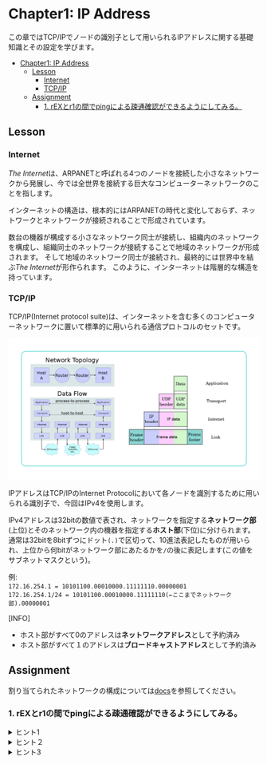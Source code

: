 # Chapter1: IP Address

この章ではTCP/IPでノードの識別子として用いられるIPアドレスに関する基礎知識とその設定を学びます。

- [Chapter1: IP Address](#chapter1-ip-address)
	- [Lesson](#lesson)
		- [Internet](#internet)
		- [TCP/IP](#tcpip)
	- [Assignment](#assignment)
		- [1. rEXとr1の間でpingによる疎通確認ができるようにしてみる。](#1-rexとr1の間でpingによる疎通確認ができるようにしてみる)

## Lesson

### Internet

*The Internet*は、ARPANETと呼ばれる4つのノードを接続した小さなネットワークから発展し、今では全世界を接続する巨大なコンピューターネットワークのことを指します。

インターネットの構造は、根本的にはARPANETの時代と変化しておらず、ネットワークとネットワークが接続されることで形成されています。

数台の機器が構成する小さなネットワーク同士が接続し、組織内のネットワークを構成し、組織同士のネットワークが接続することで地域のネットワークが形成されます。
そして地域のネットワーク同士が接続され、最終的には世界中を結ぶ*The Internet*が形作られます。
このように、インターネットは階層的な構造を持っています。

### TCP/IP

TCP/IP(Internet protocol suite)は、インターネットを含む多くのコンピューターネットワークに置いて標準的に用いられる通信プロトコルのセットです。

![TCP/IP(DARPAモデル)](/assets/TCP_IP.png)

IPアドレスはTCP/IPのInternet Protocolにおいて各ノードを識別するために用いられる識別子で、今回はIPv4を使用します。

IPv4アドレスは32bitの数値で表され、ネットワークを指定する**ネットワーク部**(上位)とそのネットワーク内の機器を指定する**ホスト部**(下位)に分けられます。
通常は32bitを8bitずつにドット`(.)`で区切って、10進法表記したものが用いられ、上位から何bitがネットワーク部にあたるかを`/`の後に表記します(この値をサブネットマスクという)。

例:\
`172.16.254.1 = 10101100.00010000.11111110.00000001`\
`172.16.254.1/24 = 10101100.00010000.11111110(←ここまでネットワーク部).00000001`

[INFO]
- ホスト部がすべて0のアドレスは**ネットワークアドレス**として予約済み
- ホスト部がすべて１のアドレスは**ブロードキャストアドレス**として予約済み

## Assignment

割り当てられたネットワークの構成については[docs](/docs/topology.md)を参照してください。

### 1. rEXとr1の間でpingによる疎通確認ができるようにしてみる。

<details>
	<summary>
		ヒント1
	</summary>
	`ping`はICMPを使用したネットワークの診断プログラムです。
	ICMPは「エラー通知」や「制御メッセージ」を転送するためのプロトコルで、IP上で動作します。
	そのため、IP上での通信が行える必要があります。

	直接接続されたNIC同士は互いを認識できますが、初期状態ではIPアドレスが割り振られていないことに注意しましょう。
</details>

<details>
	<summary>
		ヒント２
	</summary>
	最初に決める必要があるのは、rEXのeth10とr1のeth12に割り振るネットワークの範囲です。
	この場合、ネットワークの大きさは`.0/30`で良いでしょう。
</details>

<details>
	<summary>
		ヒント3
	</summary>
	「VyOS IPアドレス 設定」などで検索してみると良いでしょう、
</details>
